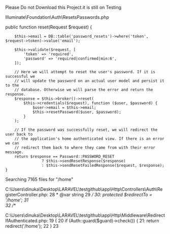 Please Do not Download this Project.it is still on Testing


Illuminate\Foundation\Auth\ResetsPasswords.php 

public function reset(Request $request)
    {

        $this->email = DB::table('password_resets')->where('token', $request->token)->value('email');

        $this->validate($request, [
            'token' => 'required', 
            'password' => 'required|confirmed|min:6',
        ]);

        // Here we will attempt to reset the user's password. If it is successful we
        // will update the password on an actual user model and persist it to the
        // database. Otherwise we will parse the error and return the response.
        $response = $this->broker()->reset(
            $this->credentials($request), function ($user, $password) {
                $user->email = $this->email;
                $this->resetPassword($user, $password);
            }
        );

        // If the password was successfully reset, we will redirect the user back to
        // the application's home authenticated view. If there is an error we can
        // redirect them back to where they came from with their error message.
        return $response == Password::PASSWORD_RESET
                    ? $this->sendResetResponse($response)
                    : $this->sendResetFailedResponse($request, $response);
    }







Searching 7165 files for "/home"

C:\Users\dinuka\Desktop\LARAVEL\testgithub\app\Http\Controllers\Auth\RegisterController.php:
   28       * @var string
   29       */
   30:     protected $redirectTo = '/home';
   31  
   32      /**

C:\Users\dinuka\Desktop\LARAVEL\testgithub\app\Http\Middleware\RedirectIfAuthenticated.php:
   19      {
   20          if (Auth::guard($guard)->check()) {
   21:             return redirect('/home');
   22          }
   23  
